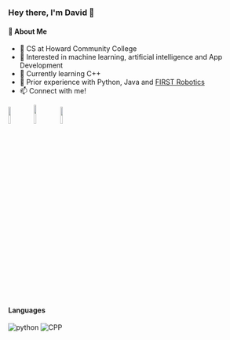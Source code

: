 ### Hey there, I'm David 👋<br/>

#### 🧠 About Me
- 🏫 CS at Howard Community College
- 👀 Interested in machine learning, artificial intelligence and App Development
- 🌱 Currently learning C++
- 🤖 Prior experience with Python, Java and <a href="https://github.com/RichardMukam/FRC_2022-8197" target="_blank">FIRST Robotics</a>
- 📫 Connect with me!

<a href="mailto: davidfmajek23@gmail.com"><img width="9.5%" src="https://img.shields.io/badge/Gmail-D14836?style=for-the-badge&logo=gmail&logoColor=white"></a>
<a href="https://www.linkedin.com/in/davidmajek/" target="_blank"><img width="10%" src="https://img.shields.io/badge/linkedin-%230077B5.svg?style=for-the-badge&logo=linkedin&logoColor=white"></a>
<a href="https://discord.com/users/629397264183459850" target="_blank"><img width="9.5%" src="https://img.shields.io/badge/Discord-7289DA?style=for-the-badge&logo=discord&logoColor=white"></a>

#### Languages
<img alt="python" src="https://img.shields.io/badge/python-3670A0?style=for-the-badge&logo=python&logoColor=ffdd54">
<img alt="CPP" src="https://img.shields.io/badge/java-%23ED8B00.svg?style=for-the-badge&logo=java&logoColor=white">

